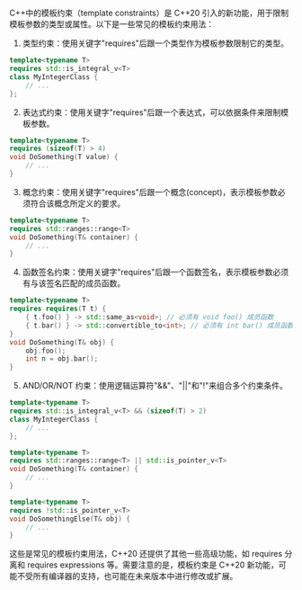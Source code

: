 #

C++中的模板约束（template constraints）是 C++20 引入的新功能，用于限制模板参数的类型或属性。以下是一些常见的模板约束用法：

1. 类型约束：使用关键字"requires"后跟一个类型作为模板参数限制它的类型。

```c++
template<typename T>
requires std::is_integral_v<T>
class MyIntegerClass {
    // ...
};
```

2. 表达式约束：使用关键字"requires"后跟一个表达式，可以依据条件来限制模板参数。

```c++
template<typename T>
requires (sizeof(T) > 4)
void DoSomething(T value) {
    // ...
}
```

3. 概念约束：使用关键字"requires"后跟一个概念(concept)，表示模板参数必须符合该概念所定义的要求。

```c++
template<typename T>
requires std::ranges::range<T>
void DoSomething(T& container) {
    // ...
}
```

4. 函数签名约束：使用关键字"requires"后跟一个函数签名，表示模板参数必须有与该签名匹配的成员函数。

```c++
template<typename T>
requires requires(T t) {
    { t.foo() } -> std::same_as<void>; // 必须有 void foo() 成员函数
    { t.bar() } -> std::convertible_to<int>; // 必须有 int bar() 成员函数
}
void DoSomething(T& obj) {
    obj.foo();
    int n = obj.bar();
}
```

5. AND/OR/NOT 约束：使用逻辑运算符"&&"、"||"和"!"来组合多个约束条件。

```c++
template<typename T>
requires std::is_integral_v<T> && (sizeof(T) > 2)
class MyIntegerClass {
    // ...
};

template<typename T>
requires std::ranges::range<T> || std::is_pointer_v<T>
void DoSomething(T& container) {
    // ...
}

template<typename T>
requires !std::is_pointer_v<T>
void DoSomethingElse(T& obj) {
    // ...
}
```

这些是常见的模板约束用法，C++20 还提供了其他一些高级功能，如 requires 分离和 requires expressions 等。需要注意的是，模板约束是 C++20 新功能，可能不受所有编译器的支持，也可能在未来版本中进行修改或扩展。
